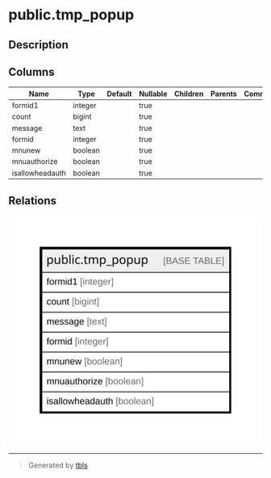 # public.tmp_popup

## Description

## Columns

| Name | Type | Default | Nullable | Children | Parents | Comment |
| ---- | ---- | ------- | -------- | -------- | ------- | ------- |
| formid1 | integer |  | true |  |  |  |
| count | bigint |  | true |  |  |  |
| message | text |  | true |  |  |  |
| formid | integer |  | true |  |  |  |
| mnunew | boolean |  | true |  |  |  |
| mnuauthorize | boolean |  | true |  |  |  |
| isallowheadauth | boolean |  | true |  |  |  |

## Relations

![er](public.tmp_popup.svg)

---

> Generated by [tbls](https://github.com/k1LoW/tbls)
